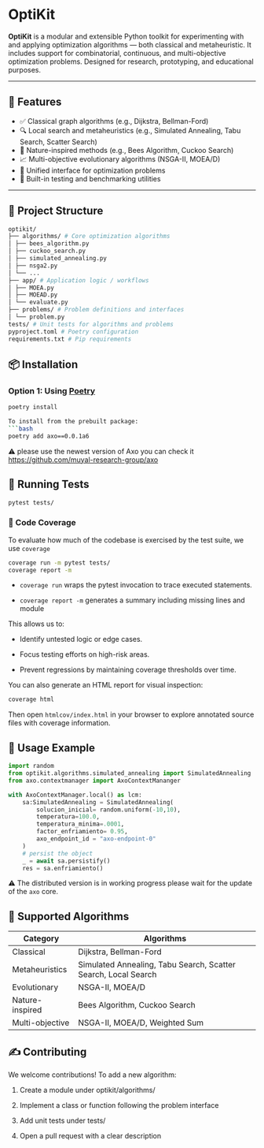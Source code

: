 # OptiKit

**OptiKit** is a modular and extensible Python toolkit for experimenting with and applying optimization algorithms — both classical and metaheuristic. It includes support for combinatorial, continuous, and multi-objective optimization problems. Designed for research, prototyping, and educational purposes.

---

## 🚀 Features

- ✅ Classical graph algorithms (e.g., Dijkstra, Bellman-Ford)
- 🔍 Local search and metaheuristics (e.g., Simulated Annealing, Tabu Search, Scatter Search)
- 🐝 Nature-inspired methods (e.g., Bees Algorithm, Cuckoo Search)
- 📈 Multi-objective evolutionary algorithms (NSGA-II, MOEA/D)
- 🔄 Unified interface for optimization problems
- 🧪 Built-in testing and benchmarking utilities

---

## 🧱 Project Structure
```bash
optikit/
├── algorithms/ # Core optimization algorithms
│ ├── bees_algorithm.py
│ ├── cuckoo_search.py
│ ├── simulated_annealing.py
│ ├── nsga2.py
│ └── ...
├── app/ # Application logic / workflows
│ ├── MOEA.py
│ ├── MOEAD.py
│ └── evaluate.py
├── problems/ # Problem definitions and interfaces
│ └── problem.py
tests/ # Unit tests for algorithms and problems
pyproject.toml # Poetry configuration
requirements.txt # Pip requirements
```

## 📦 Installation

### Option 1: Using [Poetry](https://python-poetry.org/)
```bash
poetry install

To install from the prebuilt package:
```bash
poetry add axo==0.0.1a6 
```

⚠️ please use the newest version of Axo you can check it  https://github.com/muyal-research-group/axo



## 🧪 Running Tests

``` bash
pytest tests/
```

### 📏 Code Coverage
To evaluate how much of the codebase is exercised by the test suite, we use ```coverage```

```sh
coverage run -m pytest tests/
coverage report -m
```

- ```coverage run``` wraps the pytest invocation to trace executed statements.

- ```coverage report -m``` generates a summary including missing lines and module

This allows us to:

- Identify untested logic or edge cases.

- Focus testing efforts on high-risk areas.

- Prevent regressions by maintaining coverage thresholds over time.

You can also generate an HTML report for visual inspection:

```sh
coverage html
```
Then open ```htmlcov/index.html``` in your browser to explore annotated source files with coverage information.

## 🧠 Usage Example

```python
import random
from optikit.algorithms.simulated_annealing import SimulatedAnnealing
from axo.contextmanager import AxoContextMananger

with AxoContextManager.local() as lcm:
    sa:SimulatedAnnealing = SimulatedAnnealing(
        solucion_inicial= random.uniform(-10,10),
        temperatura=100.0,
        temperatura_minima=.0001,
        factor_enfriamiento= 0.95,
        axo_endpoint_id = "axo-endpoint-0"
    )
    # persist the object
    _ = await sa.persistify()
    res = sa.enfriamiento()


```

⚠️ The distributed version is in working progress please wait for the update of the ```axo``` core. 


## 🔬 Supported Algorithms
| Category        | Algorithms                                                     |
| --------------- | -------------------------------------------------------------- |
| Classical       | Dijkstra, Bellman-Ford                                         |
| Metaheuristics  | Simulated Annealing, Tabu Search, Scatter Search, Local Search |
| Evolutionary    | NSGA-II, MOEA/D                                                |
| Nature-inspired | Bees Algorithm, Cuckoo Search                                  |
| Multi-objective | NSGA-II, MOEA/D, Weighted Sum                                  |


## ✍️ Contributing
We welcome contributions! To add a new algorithm:

1. Create a module under optikit/algorithms/

2. Implement a class or function following the problem interface

3. Add unit tests under tests/

4. Open a pull request with a clear description
